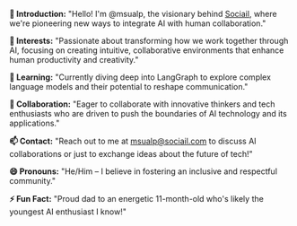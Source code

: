 **👋 Introduction:** "Hello! I'm @msualp, the visionary behind [Sociail](https://www.sociail.com/), where we're pioneering new ways to integrate AI with human collaboration."

**👀 Interests:** "Passionate about transforming how we work together through AI, focusing on creating intuitive, collaborative environments that enhance human productivity and creativity."

**🌱 Learning:** "Currently diving deep into LangGraph to explore complex language models and their potential to reshape communication."

**💞️ Collaboration:** "Eager to collaborate with innovative thinkers and tech enthusiasts who are driven to push the boundaries of AI technology and its applications."

**📫 Contact:** "Reach out to me at msualp@sociail.com to discuss AI collaborations or just to exchange ideas about the future of tech!"

**😄 Pronouns:** "He/Him – I believe in fostering an inclusive and respectful community."

**⚡ Fun Fact:** "Proud dad to an energetic 11-month-old who's likely the youngest AI enthusiast I know!"


<!---
msualp/msualp is a ✨ special ✨ repository because its `README.md` (this file) appears on your GitHub profile.
You can click the Preview link to take a look at your changes.
--->
